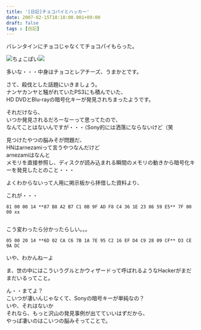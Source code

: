 ```yaml
---
title: '[日記]チョコパイとハッカー'
date: 2007-02-15T18:18:00.001+09:00
draft: false
tags : [日記]
---
```


バレンタインにチョコじゃなくてチョコパイもらった。  
  

![](http://docs.google.com/File?id=dhr8vrth_73fm57nk "ちょこぱい")![](http://www.blogger.com/post-edit.g?blogID=20219551&postID=945939762780183006)  
  
  
  

多いな・・・中身はチョコとレアチーズ、うまかとです。  
  
さて、殺伐とした話題にいきましょう。  
ナンヤカンヤと騒がれていたPS3にも積んでいた、  
HD DVDとBlu-rayの暗号化キーが発見されちまったようです。  
  
それだけなら、  
いつか発見されるだろーなーって思ってたので、  
なんてことはないんですが・・・（Sony的には洒落にならないけど（笑  
  
見つけたやつの脳みそが問題だ、  
HNはarnezamiって言うやつなんだけど  
arnezamiはなんと  
メモリを直接参照し、ディスクが読み込まれる瞬間のメモリの動きから暗号化キーを発見したとのこと・・・  
  
よくわからないって人用に掲示板から拝借した資料より、  
  
これが・・・  
```
81 00 00 14 **87 B8 A2 B7 C1 0B 9F AD F8 C4 36 1E 23 86 59 E5** 7F 00 00 xx  
  

```

  
こう変わったら分かったらしい。。。  
```
05 00 20 14 **6D 02 CA C6 7B 1A 7E 95 C2 16 EF D4 C9 28 09 CF** D3 CE 9A DC
```

  

いや、わかんねーよ  
  
ま、世の中にはこういうグルとかウィザードって呼ばれるようなHackerがまだまだいるってこと。  
  
ん・・まてよ？  
こいつが凄いんじゃなくて、Sonyの暗号キーが単純なの？  
いや、それはないか  
それなら、もっと沢山の発見事例が出てていいはずだから、  
やっぱ凄いのはこいつの脳みそってことで。
